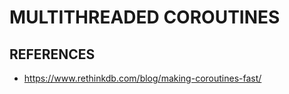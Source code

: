 # MULTITHREADED COROUTINES

## REFERENCES

- https://www.rethinkdb.com/blog/making-coroutines-fast/
